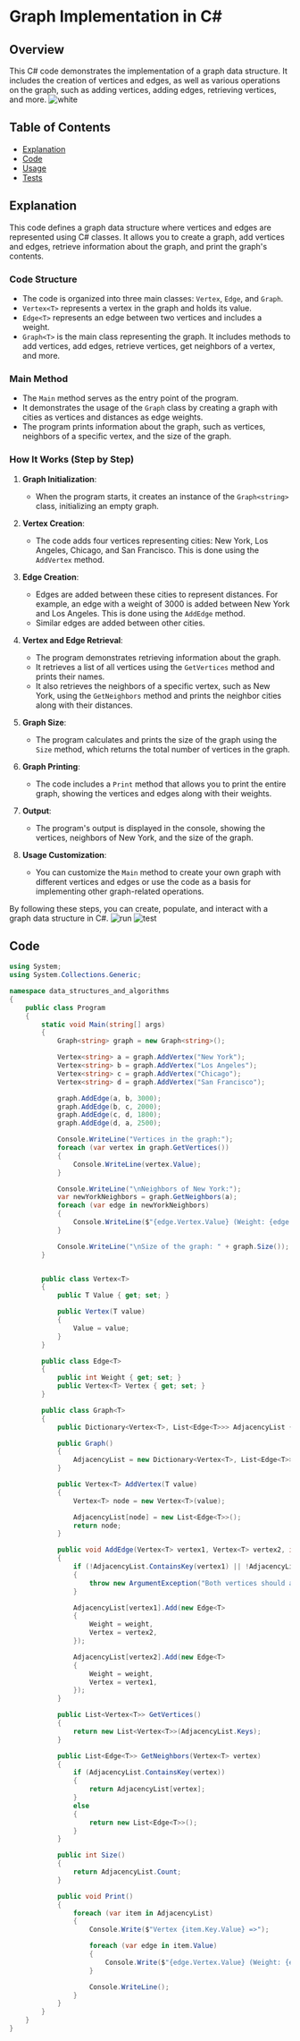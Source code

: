﻿# Graph Implementation in C#

## Overview
This C# code demonstrates the implementation of a graph data structure. It includes the creation of vertices and edges, as well as various operations on the graph, such as adding vertices, adding edges, retrieving vertices, and more.
![white](white.jpg)
## Table of Contents
- [Explanation](#explanation)
- [Code](#code)
- [Usage](#usage)
- [Tests](#tests)

## Explanation
This code defines a graph data structure where vertices and edges are represented using C# classes. It allows you to create a graph, add vertices and edges, retrieve information about the graph, and print the graph's contents.

### Code Structure
- The code is organized into three main classes: `Vertex`, `Edge`, and `Graph`.
- `Vertex<T>` represents a vertex in the graph and holds its value.
- `Edge<T>` represents an edge between two vertices and includes a weight.
- `Graph<T>` is the main class representing the graph. It includes methods to add vertices, add edges, retrieve vertices, get neighbors of a vertex, and more.

### Main Method
- The `Main` method serves as the entry point of the program.
- It demonstrates the usage of the `Graph` class by creating a graph with cities as vertices and distances as edge weights.
- The program prints information about the graph, such as vertices, neighbors of a specific vertex, and the size of the graph.

### How It Works (Step by Step)

1. **Graph Initialization**:
   - When the program starts, it creates an instance of the `Graph<string>` class, initializing an empty graph.

2. **Vertex Creation**:
   - The code adds four vertices representing cities: New York, Los Angeles, Chicago, and San Francisco. This is done using the `AddVertex` method.

3. **Edge Creation**:
   - Edges are added between these cities to represent distances. For example, an edge with a weight of 3000 is added between New York and Los Angeles. This is done using the `AddEdge` method.
   - Similar edges are added between other cities.

4. **Vertex and Edge Retrieval**:
   - The program demonstrates retrieving information about the graph.
   - It retrieves a list of all vertices using the `GetVertices` method and prints their names.
   - It also retrieves the neighbors of a specific vertex, such as New York, using the `GetNeighbors` method and prints the neighbor cities along with their distances.

5. **Graph Size**:
   - The program calculates and prints the size of the graph using the `Size` method, which returns the total number of vertices in the graph.

6. **Graph Printing**:
   - The code includes a `Print` method that allows you to print the entire graph, showing the vertices and edges along with their weights.

7. **Output**:
   - The program's output is displayed in the console, showing the vertices, neighbors of New York, and the size of the graph.

8. **Usage Customization**:
   - You can customize the `Main` method to create your own graph with different vertices and edges or use the code as a basis for implementing other graph-related operations.

By following these steps, you can create, populate, and interact with a graph data structure in C#.
![run](run.png)
![test](test.png)

## Code
```csharp
using System;
using System.Collections.Generic;

namespace data_structures_and_algorithms
{
    public class Program
    {
        static void Main(string[] args)
        {
            Graph<string> graph = new Graph<string>();

            Vertex<string> a = graph.AddVertex("New York");
            Vertex<string> b = graph.AddVertex("Los Angeles");
            Vertex<string> c = graph.AddVertex("Chicago");
            Vertex<string> d = graph.AddVertex("San Francisco");

            graph.AddEdge(a, b, 3000);
            graph.AddEdge(b, c, 2000);
            graph.AddEdge(c, d, 1800);
            graph.AddEdge(d, a, 2500);

            Console.WriteLine("Vertices in the graph:");
            foreach (var vertex in graph.GetVertices())
            {
                Console.WriteLine(vertex.Value);
            }

            Console.WriteLine("\nNeighbors of New York:");
            var newYorkNeighbors = graph.GetNeighbors(a);
            foreach (var edge in newYorkNeighbors)
            {
                Console.WriteLine($"{edge.Vertex.Value} (Weight: {edge.Weight})");
            }

            Console.WriteLine("\nSize of the graph: " + graph.Size());
        }


        public class Vertex<T>
        {
            public T Value { get; set; }

            public Vertex(T value)
            {
                Value = value;
            }
        }

        public class Edge<T>
        {
            public int Weight { get; set; }
            public Vertex<T> Vertex { get; set; }
        }

        public class Graph<T>
        {
            public Dictionary<Vertex<T>, List<Edge<T>>> AdjacencyList { get; set; }

            public Graph()
            {
                AdjacencyList = new Dictionary<Vertex<T>, List<Edge<T>>>();
            }

            public Vertex<T> AddVertex(T value)
            {
                Vertex<T> node = new Vertex<T>(value);

                AdjacencyList[node] = new List<Edge<T>>();
                return node;
            }

            public void AddEdge(Vertex<T> vertex1, Vertex<T> vertex2, int weight = 0)
            {
                if (!AdjacencyList.ContainsKey(vertex1) || !AdjacencyList.ContainsKey(vertex2))
                {
                    throw new ArgumentException("Both vertices should already be in the graph");
                }

                AdjacencyList[vertex1].Add(new Edge<T>
                {
                    Weight = weight,
                    Vertex = vertex2,
                });

                AdjacencyList[vertex2].Add(new Edge<T>
                {
                    Weight = weight,
                    Vertex = vertex1,
                });
            }

            public List<Vertex<T>> GetVertices()
            {
                return new List<Vertex<T>>(AdjacencyList.Keys);
            }

            public List<Edge<T>> GetNeighbors(Vertex<T> vertex)
            {
                if (AdjacencyList.ContainsKey(vertex))
                {
                    return AdjacencyList[vertex];
                }
                else
                {
                    return new List<Edge<T>>();
                }
            }

            public int Size()
            {
                return AdjacencyList.Count;
            }

            public void Print()
            {
                foreach (var item in AdjacencyList)
                {
                    Console.Write($"Vertex {item.Key.Value} =>");

                    foreach (var edge in item.Value)
                    {
                        Console.Write($"{edge.Vertex.Value} (Weight: {edge.Weight}) =>");
                    }

                    Console.WriteLine();
                }
            }
        }
    }
}
```